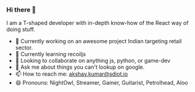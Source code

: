 ### Hi there 👋

<!--
**akshay-nm/akshay-nm** is a ✨ _special_ ✨ repository because its `README.md` (this file) appears on your GitHub profile.

Here are some ideas to get you started:
- ⚡ Fun fact: ...
-->
I am a T-shaped developer with in-depth know-how of the React way of doing stuff.
- 🔭 Currently working on an awesome project Indian targeting retail sector.
- 🌱 Currently learning recoiljs
- 👯 Looking to collaborate on anything js, python, or game-dev
- 💬 Ask me about things you can't lookup on google.
- 📫 How to reach me: akshay.kumar@sdiot.io
- 😄 Pronouns: NightOwl, Streamer, Gamer, Guitarist, Petrolhead, Aloo
